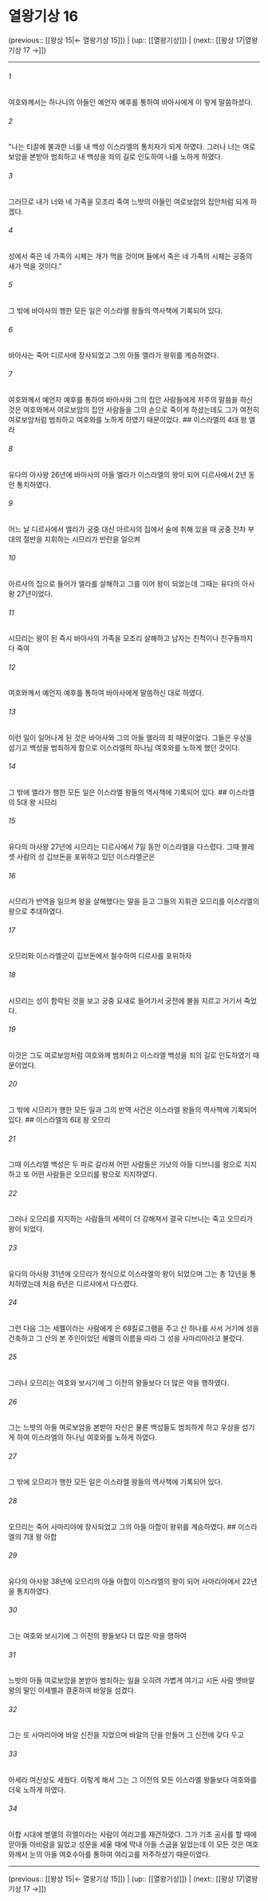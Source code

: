 # 열왕기상 16

(previous:: [[왕상 15|← 열왕기상 15]]) | (up:: [[열왕기상]]) | (next:: [[왕상 17|열왕기상 17 →]])

***




###### 1 

여호와께서는 하나니의 아들인 예언자 예후를 통하여 바아사에게 이 렇게 말씀하셨다. 



###### 2 

"나는 티끌에 불과한 너를 내 백성 이스라엘의 통치자가 되게 하였다. 그러나 너는 여로보암을 본받아 범죄하고 내 백성을 죄의 길로 인도하여 나를 노하게 하였다. 



###### 3 

그러므로 내가 너와 네 가족을 모조리 죽여 느밧의 아들인 여로보암의 집안처럼 되게 하겠다. 



###### 4 

성에서 죽은 네 가족의 시체는 개가 먹을 것이며 들에서 죽은 네 가족의 시체는 공중의 새가 먹을 것이다." 



###### 5 

그 밖에 바아사의 행한 모든 일은 이스라엘 왕들의 역사책에 기록되어 있다. 



###### 6 

바아사는 죽어 디르사에 장사되었고 그의 아들 엘라가 왕위를 계승하였다. 



###### 7 

여호와께서 예언자 예후를 통하여 바아사와 그의 집안 사람들에게 저주의 말씀을 하신 것은 여호와께서 여로보암의 집안 사람들을 그의 손으로 죽이게 하셨는데도 그가 여전히 여로보암처럼 범죄하고 여호와를 노하게 하였기 때문이었다. ## 이스라엘의 4대 왕 엘라 



###### 8 

유다의 아사왕 26년에 바아사의 아들 엘라가 이스라엘의 왕이 되어 디르사에서 2년 동안 통치하였다. 



###### 9 

어느 날 디르사에서 엘라가 궁중 대신 아르사의 집에서 술에 취해 있을 때 궁중 전차 부대의 절반을 지휘하는 시므리가 반란을 일으켜 



###### 10 

아르사의 집으로 들어가 엘라를 살해하고 그를 이어 왕이 되었는데 그때는 유다의 아사왕 27년이었다. 



###### 11 

시므리는 왕이 된 즉시 바아사의 가족을 모조리 살해하고 남자는 친척이나 친구들까지 다 죽여 



###### 12 

여호와께서 예언자 예후를 통하여 바아사에게 말씀하신 대로 하였다. 



###### 13 

이런 일이 일어나게 된 것은 바아사와 그의 아들 엘라의 죄 때문이었다. 그들은 우상을 섬기고 백성을 범죄하게 함으로 이스라엘의 하나님 여호와를 노하게 했던 것이다. 



###### 14 

그 밖에 엘라가 행한 모든 일은 이스라엘 왕들의 역사책에 기록되어 있다. ## 이스라엘의 5대 왕 시므리 



###### 15 

유다의 아사왕 27년에 시므리는 디르사에서 7일 동안 이스라엘을 다스렸다. 그때 블레셋 사람의 성 깁브돈을 포위하고 있던 이스라엘군은 



###### 16 

시므리가 반역을 일으켜 왕을 살해했다는 말을 듣고 그들의 지휘관 오므리를 이스라엘의 왕으로 추대하였다. 



###### 17 

오므리와 이스라엘군이 깁브돈에서 철수하여 디르사를 포위하자 



###### 18 

시므리는 성이 함락된 것을 보고 궁중 요새로 들어가서 궁전에 불을 지르고 거기서 죽었다. 



###### 19 

이것은 그도 여로보암처럼 여호와께 범죄하고 이스라엘 백성을 죄의 길로 인도하였기 때문이었다. 



###### 20 

그 밖에 시므리가 행한 모든 일과 그의 반역 사건은 이스라엘 왕들의 역사책에 기록되어 있다. ## 이스라엘의 6대 왕 오므리 



###### 21 

그때 이스라엘 백성은 두 파로 갈라져 어떤 사람들은 기낫의 아들 디브니를 왕으로 지지하고 또 어떤 사람들은 오므리를 왕으로 지지하였다. 



###### 22 

그러나 오므리를 지지하는 사람들의 세력이 더 강해져서 결국 디브니는 죽고 오므리가 왕이 되었다. 



###### 23 

유다의 아사왕 31년에 오므리가 정식으로 이스라엘의 왕이 되었으며 그는 총 12년을 통치하였는데 처음 6년은 디르사에서 다스렸다. 



###### 24 

그런 다음 그는 세멜이라는 사람에게 은 68킬로그램을 주고 산 하나를 사서 거기에 성을 건축하고 그 산의 본 주인이었던 세멜의 이름을 따라 그 성을 사마리아라고 불렀다. 



###### 25 

그러나 오므리는 여호와 보시기에 그 이전의 왕들보다 더 많은 악을 행하였다. 



###### 26 

그는 느밧의 아들 여로보암을 본받아 자신은 물론 백성들도 범죄하게 하고 우상을 섬기게 하여 이스라엘의 하나님 여호와를 노하게 하였다. 



###### 27 

그 밖에 오므리가 행한 모든 일은 이스라엘 왕들의 역사책에 기록되어 있다. 



###### 28 

오므리는 죽어 사마리아에 장사되었고 그의 아들 아합이 왕위를 계승하였다. ## 이스라엘의 7대 왕 아합 



###### 29 

유다의 아사왕 38년에 오므리의 아들 아합이 이스라엘의 왕이 되어 사마리아에서 22년을 통치하였다. 



###### 30 

그는 여호와 보시기에 그 이전의 왕들보다 더 많은 악을 행하여 



###### 31 

느밧의 아들 여로보암을 본받아 범죄하는 일을 오히려 가볍게 여기고 시돈 사람 엣바알왕의 딸인 이세벨과 결혼하여 바알을 섬겼다. 



###### 32 

그는 또 사마리아에 바알 신전을 지었으며 바알의 단을 만들어 그 신전에 갖다 두고 



###### 33 

아세라 여신상도 세웠다. 이렇게 해서 그는 그 이전의 모든 이스라엘 왕들보다 여호와를 더욱 노하게 하였다. 



###### 34 

아합 시대에 벧엘의 히엘이라는 사람이 여리고를 재건하였다. 그가 기초 공사를 할 때에 맏아들 아비람을 잃었고 성문을 세울 때에 막내 아들 스굽을 잃었는데 이 모든 것은 여호와께서 눈의 아들 여호수아를 통하여 여리고를 저주하셨기 때문이었다.

***

(previous:: [[왕상 15|← 열왕기상 15]]) | (up:: [[열왕기상]]) | (next:: [[왕상 17|열왕기상 17 →]])
